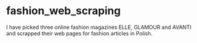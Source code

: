 # fashion_web_scraping
I have picked three online fashion magazines ELLE, GLAMOUR and AVANTI and scrapped their web pages for fashion articles in Polish.

